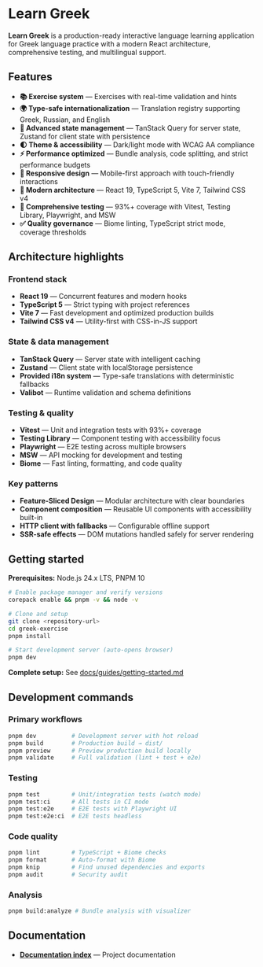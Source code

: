 # Learn Greek

**Learn Greek** is a production-ready interactive language learning application for Greek language practice with a
modern React architecture, comprehensive testing, and multilingual support.

## Features

- **📚 Exercise system** — Exercises with real-time validation and hints
- **🌍 Type-safe internationalization** — Translation registry supporting Greek, Russian, and English
- **🎯 Advanced state management** — TanStack Query for server state, Zustand for client state with persistence
- **🌓 Theme & accessibility** — Dark/light mode with WCAG AA compliance
- **⚡ Performance optimized** — Bundle analysis, code splitting, and strict performance budgets
- **📱 Responsive design** — Mobile-first approach with touch-friendly interactions
- **🚀 Modern architecture** — React 19, TypeScript 5, Vite 7, Tailwind CSS v4
- **🧪 Comprehensive testing** — 93%+ coverage with Vitest, Testing Library, Playwright, and MSW
- **✅ Quality governance** — Biome linting, TypeScript strict mode, coverage thresholds

## Architecture highlights

### Frontend stack

- **React 19** — Concurrent features and modern hooks
- **TypeScript 5** — Strict typing with project references
- **Vite 7** — Fast development and optimized production builds
- **Tailwind CSS v4** — Utility-first with CSS-in-JS support

### State & data management

- **TanStack Query** — Server state with intelligent caching
- **Zustand** — Client state with localStorage persistence
- **Provided i18n system** — Type-safe translations with deterministic fallbacks
- **Valibot** — Runtime validation and schema definitions

### Testing & quality

- **Vitest** — Unit and integration tests with 93%+ coverage
- **Testing Library** — Component testing with accessibility focus
- **Playwright** — E2E testing across multiple browsers
- **MSW** — API mocking for development and testing
- **Biome** — Fast linting, formatting, and code quality

### Key patterns

- **Feature-Sliced Design** — Modular architecture with clear boundaries
- **Component composition** — Reusable UI components with accessibility built-in
- **HTTP client with fallbacks** — Configurable offline support
- **SSR-safe effects** — DOM mutations handled safely for server rendering

## Getting started

**Prerequisites:** Node.js 24.x LTS, PNPM 10

```bash
# Enable package manager and verify versions
corepack enable && pnpm -v && node -v

# Clone and setup
git clone <repository-url>
cd greek-exercise
pnpm install

# Start development server (auto-opens browser)
pnpm dev
```

**Complete setup:** See [docs/guides/getting-started.md](docs/guides/getting-started.md)

## Development commands

### Primary workflows

```bash
pnpm dev          # Development server with hot reload
pnpm build        # Production build → dist/
pnpm preview      # Preview production build locally
pnpm validate     # Full validation (lint + test + e2e)
```

### Testing

```bash
pnpm test         # Unit/integration tests (watch mode)
pnpm test:ci      # All tests in CI mode
pnpm test:e2e     # E2E tests with Playwright UI
pnpm test:e2e:ci  # E2E tests headless
```

### Code quality

```bash
pnpm lint         # TypeScript + Biome checks
pnpm format       # Auto-format with Biome
pnpm knip         # Find unused dependencies and exports
pnpm audit        # Security audit
```

### Analysis

```bash
pnpm build:analyze # Bundle analysis with visualizer
```

## Documentation

- **[Documentation index](docs/README.md)** — Project documentation
